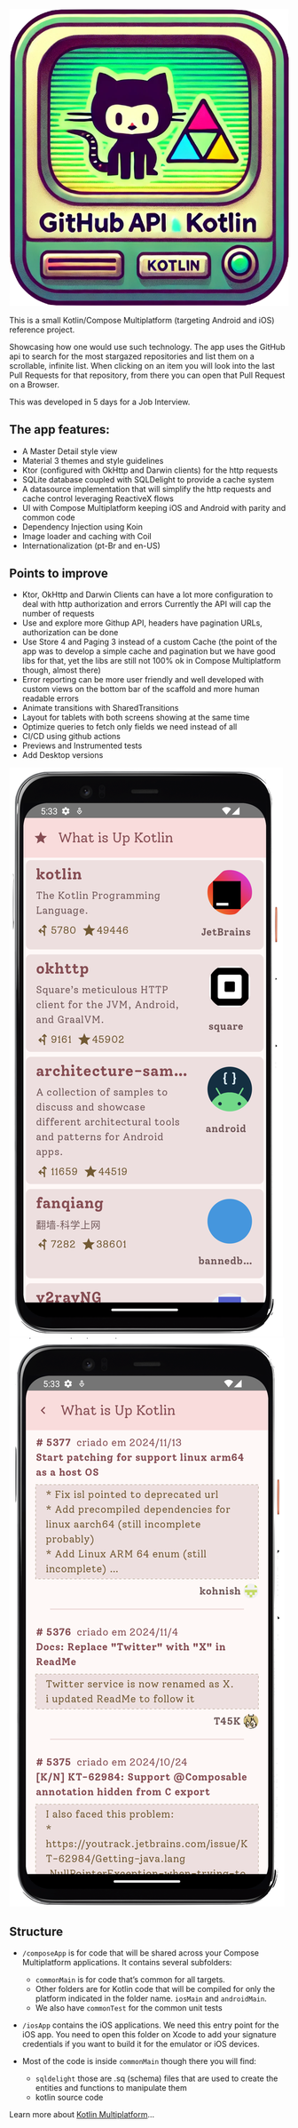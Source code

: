 ![alt text](./app-icon.png)

This is a small Kotlin/Compose Multiplatform (targeting Android and iOS) reference project. 

Showcasing how one would use such technology. The app uses the GitHub api to search for the most stargazed repositories and list them on a scrollable, infinite list.
When clicking on an item you will look into the last Pull Requests for that repository, from there you can open that Pull Request on a Browser.


This was developed in 5 days for a Job Interview.


## The app features:
* A Master Detail style view
* Material 3 themes and style guidelines
* Ktor (configured with OkHttp and Darwin clients) for the http requests
* SQLite database coupled with SQLDelight to provide a cache system
* A datasource implementation that will simplify the http requests and cache control leveraging ReactiveX flows
* UI with Compose Multiplatform keeping iOS and Android with parity and common code
* Dependency Injection using Koin
* Image loader and caching with Coil
* Internationalization (pt-Br and en-US)

## Points to improve 
* Ktor, OkHttp and Darwin Clients can have a lot more configuration to deal with http authorization and errors
Currently the API will cap the number of requests
* Use and explore more Githup API, headers have pagination URLs, authorization can be done
* Use Store 4 and Paging 3 instead of a custom Cache (the point of the app was to develop a simple cache and pagination
but we have good libs for that, yet the libs are still not 100% ok in Compose Multiplatform though, almost there)
* Error reporting can be more user friendly and well developed with custom views on the bottom bar of the scaffold and 
more human readable errors
* Animate transitions with SharedTransitions
* Layout for tablets with both screens showing at the same time
* Optimize queries to fetch only fields we need instead of all
* CI/CD using github actions
* Previews and Instrumented tests
* Add Desktop versions


![alt text](./screenshot1.png)
![alt text](./screenshot2.png)


## Structure

* `/composeApp` is for code that will be shared across your Compose Multiplatform applications.
  It contains several subfolders:
  - `commonMain` is for code that’s common for all targets.
  - Other folders are for Kotlin code that will be compiled for only the platform indicated in the folder name.
    `iosMain` and `androidMain`.
  - We also have `commonTest` for the common unit tests

* `/iosApp` contains the iOS applications. We need this entry point for the iOS app. 
You need to open this folder on Xcode to add your signature credentials if you want to build it for the emulator or iOS devices.

* Most of the code is inside `commonMain` though there you will find:
  - `sqldelight` those are .sq (schema) files that are used to create the entities and functions 
  to manipulate them
  - kotlin source code

Learn more about [Kotlin Multiplatform](https://www.jetbrains.com/help/kotlin-multiplatform-dev/get-started.html)…

